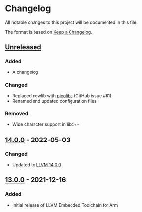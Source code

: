 # Changelog

All notable changes to this project will be documented in this file.

The format is based on [Keep a Changelog](https://keepachangelog.com/en/1.0.0/).

## [Unreleased]

### Added

- A changelog

### Changed 

- Replaced newlib with [picolibc](https://github.com/picolibc/picolibc) (GitHub issue #61)
- Renamed and updated configuration files

### Removed

- Wide character support in libc++


## [14.0.0] - 2022-05-03

### Changed

- Updated to [LLVM 14.0.0](https://github.com/llvm/llvm-project/releases/tag/llvmorg-14.0.0)

## [13.0.0] - 2021-12-16

### Added

- Initial release of LLVM Embedded Toolchain for Arm

[unreleased]: https://github.com/ARM-software/LLVM-embedded-toolchain-for-Arm/compare/release-14.0.0...HEAD
[14.0.0]: https://github.com/ARM-software/LLVM-embedded-toolchain-for-Arm/compare/release-13.0.0...release-14.0.0
[13.0.0]: https://github.com/ARM-software/LLVM-embedded-toolchain-for-Arm/releases/tag/release-13.0.0
